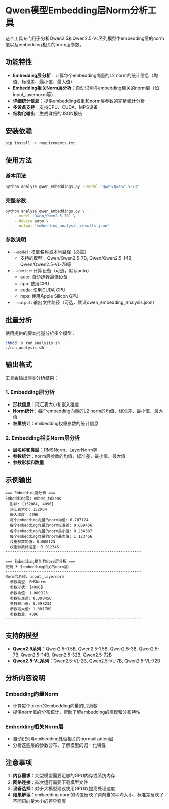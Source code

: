 # Qwen模型Embedding层Norm分析工具

这个工具专门用于分析Qwen2.5和Qwen2.5-VL系列模型中embedding层的norm值以及embedding相关的norm层参数。

## 功能特性

- **Embedding层分析**：计算每个embedding向量的L2 norm的统计信息（均值、标准差、最小值、最大值）
- **Embedding相关Norm层分析**：自动识别与embedding相关的norm层（如input_layernorm等）
- **详细统计信息**：提供embedding权重和norm层参数的完整统计分析
- **多设备支持**：支持CPU、CUDA、MPS设备
- **结构化输出**：生成详细的JSON报告

## 安装依赖

```bash
pip install -r requirements.txt
```

## 使用方法

### 基本用法

```bash
python analyze_qwen_embeddings.py --model "Qwen/Qwen2.5-7B"
```

### 完整参数

```bash
python analyze_qwen_embeddings.py \
    --model "Qwen/Qwen2.5-7B" \
    --device auto \
    --output "embedding_analysis_results.json"
```

### 参数说明

- `--model`: 模型名称或本地路径（必需）
  - 支持的模型：Qwen/Qwen2.5-7B, Qwen/Qwen2.5-14B, Qwen/Qwen2.5-VL-7B等
- `--device`: 计算设备（可选，默认auto）
  - auto: 自动选择最佳设备
  - cpu: 使用CPU
  - cuda: 使用CUDA GPU
  - mps: 使用Apple Silicon GPU
- `--output`: 输出文件路径（可选，默认qwen_embedding_analysis.json）

## 批量分析

使用提供的脚本批量分析多个模型：

```bash
chmod +x run_analysis.sh
./run_analysis.sh
```

## 输出格式

工具会输出两类分析结果：

### 1. Embedding层分析
- **形状信息**：词汇表大小和嵌入维度
- **Norm统计**：每个embedding向量的L2 norm的均值、标准差、最小值、最大值
- **权重统计**：embedding权重参数的统计信息

### 2. Embedding相关Norm层分析
- **层名称和类型**：RMSNorm、LayerNorm等
- **参数统计**：norm层参数的均值、标准差、最小值、最大值
- **参数形状和数量**

## 示例输出

```
=== Embedding层分析 ===
Embedding层: embed_tokens
  形状: [152064, 4096]
  词汇表大小: 152064
  嵌入维度: 4096
  每个embedding向量的norm均值: 0.707124
  每个embedding向量的norm标准差: 0.089456
  每个embedding向量的norm最小值: 0.234567
  每个embedding向量的norm最大值: 1.123456
  权重参数均值: 0.000123
  权重参数标准差: 0.012345
------------------------------------------------------------

=== Embedding相关的Norm层分析 ===
找到 3 个embedding相关的norm层:
------------------------------------------------------------
Norm层名称: input_layernorm
  参数类型: RMSNorm
  参数形状: [4096]
  参数均值: 1.000023
  参数标准差: 0.000456
  参数最小值: 0.998234
  参数最大值: 1.001789
  参数数量: 4096
------------------------------------------------------------
```

## 支持的模型

- **Qwen2.5系列**：Qwen2.5-0.5B, Qwen2.5-1.5B, Qwen2.5-3B, Qwen2.5-7B, Qwen2.5-14B, Qwen2.5-32B, Qwen2.5-72B
- **Qwen2.5-VL系列**：Qwen2.5-VL-2B, Qwen2.5-VL-7B, Qwen2.5-VL-72B

## 分析内容说明

### Embedding向量Norm
- 计算每个token的embedding向量的L2范数
- 提供norm值的分布统计，帮助了解embedding的规模和分布特性

### Embedding相关Norm层
- 自动识别与embedding处理相关的normalization层
- 分析这些层的参数分布，了解模型的归一化特性

## 注意事项

1. **内存需求**：大型模型需要足够的GPU内存或系统内存
2. **网络连接**：首次运行需要下载模型文件
3. **设备选择**：对于大模型建议使用GPU以提高处理速度
4. **结果解读**：embedding norm的均值反映了词向量的平均大小，标准差反映了不同词向量大小的差异程度